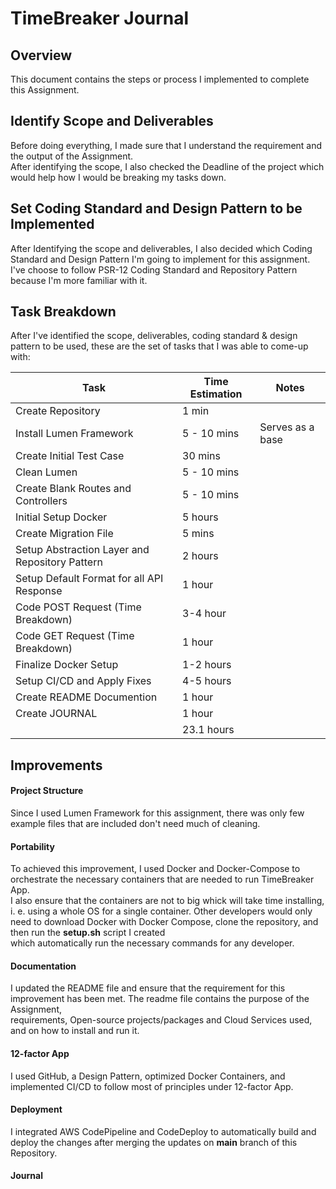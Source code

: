 # TimeBreaker Journal

## Overview
This document contains the steps or process I implemented to complete this Assignment.

## Identify Scope and Deliverables
Before doing everything, I made sure that I understand the requirement and the output of the Assignment.  
After identifying the scope, I also checked the Deadline of the project which would help how I would be
breaking my tasks down.

## Set Coding Standard and Design Pattern to be Implemented
After Identifying the scope and deliverables, I also decided which Coding Standard and Design Pattern I'm going to implement for this assignment.  
I've choose to follow PSR-12 Coding Standard and Repository Pattern because I'm more familiar with it.

## Task Breakdown
After I've identified the scope, deliverables, coding standard & design pattern to be used, these are the set of tasks that I was able to come-up with:

| Task | Time Estimation | Notes |
| ------ | ------ | ------ |
| Create Repository | 1 min | |
| Install Lumen Framework | 5 - 10 mins | Serves as a base |
| Create Initial Test Case | 30 mins |  |
| Clean Lumen | 5 - 10 mins |  |
| Create Blank Routes and Controllers | 5 - 10 mins |  |
| Initial Setup Docker | 5 hours |  |
| Create Migration File | 5 mins |  |
| Setup Abstraction Layer and Repository Pattern | 2 hours |  |
| Setup Default Format for all API Response | 1 hour |  |
| Code POST Request (Time Breakdown) | 3-4 hour |  |
| Code GET Request (Time Breakdown) | 1 hour |  |
| Finalize Docker Setup | 1-2 hours |  |
| Setup CI/CD and Apply Fixes | 4-5 hours |  |
| Create README Documention | 1 hour |  |
| Create JOURNAL | 1 hour |  |
|  | 23.1 hours |  |

## Improvements

#### Project Structure
Since I used Lumen Framework for this assignment, there was only few example files that are included don't need much of cleaning.

#### Portability
To achieved this improvement, I used Docker and Docker-Compose to orchestrate the necessary containers that are needed to run TimeBreaker App.  
I also ensure that the containers are not to big whick will take time installing, i. e. using a whole OS for a single container. 
Other developers would only need to download Docker with Docker Compose, clone the repository, and then run the **setup.sh** script I created  
which automatically run the necessary commands for any developer.

#### Documentation
I updated the README file and ensure that the requirement for this improvement has been met. The readme file contains the purpose of the Assignment,  
requirements, Open-source projects/packages and Cloud Services used, and on how to install and run it.

#### 12-factor App
I used GitHub, a Design Pattern, optimized Docker Containers, and implemented CI/CD to follow most of principles under 12-factor App.

#### Deployment
I integrated AWS CodePipeline and CodeDeploy to automatically build and deploy the changes after merging the updates on **main** branch of this Repository.

#### Journal
